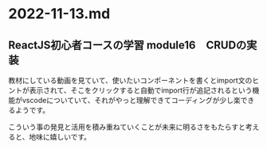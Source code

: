 # 2022-11-13.md

## ReactJS初心者コースの学習 module16　CRUDの実装

教材にしている動画を見ていて、使いたいコンポーネントを書くとimport文のヒントが表示されて、そこをクリックすると自動でimport行が追記されるという機能がvscodeについていて、それがやっと理解できてコーディングが少し楽できるようです。  

こういう事の発見と活用を積み重ねていくことが未来に明るさをもたらすと考えると、地味に嬉しいです。
